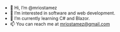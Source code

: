 - 👋 Hi, I’m @mriostamez
- 👀 I’m interested in software and web development.
- 🌱 I’m currently learning C# and Blazor.
- 📫 You can reach me at mriostamez@gmail.com

<!---
mriostamez/mriostamez is a ✨ special ✨ repository because its `README.md` (this file) appears on your GitHub profile.
You can click the Preview link to take a look at your changes.
--->
